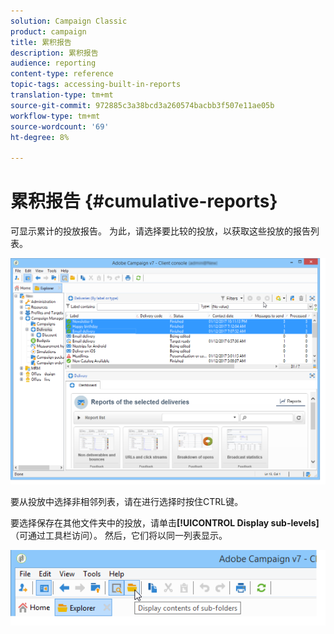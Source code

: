 ```yaml
---
solution: Campaign Classic
product: campaign
title: 累积报告
description: 累积报告
audience: reporting
content-type: reference
topic-tags: accessing-built-in-reports
translation-type: tm+mt
source-git-commit: 972885c3a38bcd3a260574bacbb3f507e11ae05b
workflow-type: tm+mt
source-wordcount: '69'
ht-degree: 8%

---
```



# 累积报告 {#cumulative-reports}

可显示累计的投放报告。 为此，请选择要比较的投放，以获取这些投放的报告列表。

![](assets/s_ncs_user_report_compare_tab.png)

要从投放中选择非相邻列表，请在进行选择时按住CTRL键。

要选择保存在其他文件夹中的投放，请单击&#x200B;**[!UICONTROL Display sub-levels]**（可通过工具栏访问）。 然后，它们将以同一列表显示。

![](assets/s_ncs_user_display_children_icon.png)
